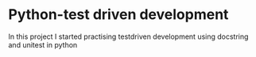 # Python-test driven development

In this project I started practising testdriven development using docstring
and unitest in python
